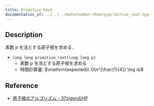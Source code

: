 ```yaml
---
title: Primitive Root
documentation_of: ../../../math/number-theory/primitive_root.hpp
---
```


## Description

素数 $p$ を法とする原子根を求める．

- `long long primitive_root(long long p)`
    - 素数 $p$ を法とする原子根を求める
    - 時間計算量: $\mathrm{expected}\ O(n^{\frac{1}{4}} \log n)$

## Reference

- [原子根のアルゴリズム - 37zigenのHP](https://37zigen.com/primitive-root/)